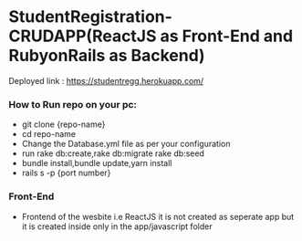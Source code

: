 # StudentRegistration-CRUDAPP(ReactJS as Front-End and RubyonRails as Backend)
Deployed link : https://studentregg.herokuapp.com/

### How to Run repo on your pc:
- git clone {repo-name}
- cd repo-name
- Change the Database.yml file as per your configuration 
- run rake db:create,rake db:migrate rake db:seed 
- bundle install,bundle update,yarn install 
- rails s -p {port number}

### Front-End 
- Frontend of the wesbite i.e ReactJS it is not created as seperate app but it is created inside only in the app/javascript folder
 
